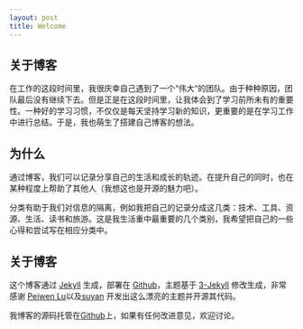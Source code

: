 ```yaml
---
layout: post
title: Welcome
---
```

## 关于博客
在工作的这段时间里，我很庆幸自己遇到了一个“伟大“的团队。由于种种原因，团队最后没有继续下去。但是正是在这段时间里，让我体会到了学习前所未有的重要性。一种好的学习习惯，不仅仅是每天坚持学习新的知识，更重要的是在学习工作中进行总结。于是，我也萌生了搭建自己博客的想法。


## 为什么
通过博客，我们可以记录分享自己的生活和成长的轨迹。在提升自己的同时，也在某种程度上帮助了其他人（我想这也是开源的魅力吧）。

分类有助于我们对信息的隔离，例如我把自己的记录分成这几类：技术、工具、资源、生活、读书和旅游。这是我生活重中最重要的几个类别，我希望把自己的一些心得和尝试写在相应分类中。

## 关于博客

这个博客通过 [Jekyll](http://jekyllrb.com/) 生成，部署在 [Github](https://pages.github.com)，主题基于 [3-Jekyll](https://github.com/P233/3-Jekyll) 修改生成，非常感谢 [Peiwen Lu](https://github.com/P233)以及[suyan](https://github.com/suyan) 开发出这么漂亮的主题并开源其代码。

我博客的源码托管在[Github](https://github.com/anson365/anson365.github.io)上，如果有任何改进意见，欢迎讨论。
